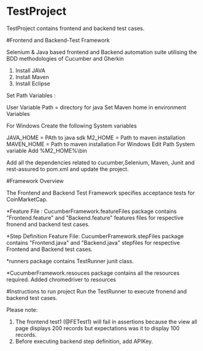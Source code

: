 # TestProject
TestProject contains frontend and backend test cases.

#Frontend and Backend-Test Framework

Selenium & Java based frontend and Backend automation suite utilising the BDD methodologies of Cucumber and Gherkin

1. Install JAVA 
2. Install Maven
3. Install Eclipse

Set Path Variables : 

User Variable Path = directory for java Set Maven home in environment Variables

For Windows
Create the following System variables

JAVA_HOME = PAth to java sdk
M2_HOME = Path to maven installation
MAVEN_HOME = Path to maven installation
For Windows Edit Path System variable
Add %M2_HOME%\bin

Add all the dependencies related to cucumber,Selenium, Maven, Junit and rest-assured to pom.xml and update the project.

#Framework Overview 

The Frontend and Backend Test Framework specifies acceptance tests for CoinMarketCap. 

*Feature File :
CucumberFramework.featureFiles package contains "Frontend.feature" and "Backend.feature" features files for respective fronend and backend test cases.

*Step Definition Feature File:
CucumberFramework.stepFiles  package contains "Frontend.java" and "Backend.java" stepfiles for respective Frontend and Backend test cases.


*runners package contains TestRunner junit class.

*CucumberFramework.resouces package contains all the resources required.
Added chromedriver to resources


#Instructions to run project
Run the TestRunner to execute fronend and backend test cases.

Please note:
1. The frontend test1 (@FETest1) will fail in assertions because the view all page displays 200 records but expectations was it to display 100 
records.
2. Before executing backend step definition, add APIKey.
